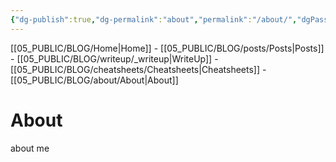 ```yaml
---
{"dg-publish":true,"dg-permalink":"about","permalink":"/about/","dgPassFrontmatter":true}
---
```


[[05_PUBLIC/BLOG/Home\|Home]] - [[05_PUBLIC/BLOG/posts/Posts\|Posts]] - [[05_PUBLIC/BLOG/writeup/_writeup\|WriteUp]] - [[05_PUBLIC/BLOG/cheatsheets/Cheatsheets\|Cheatsheets]] - [[05_PUBLIC/BLOG/about/About\|About]]

# About

about me